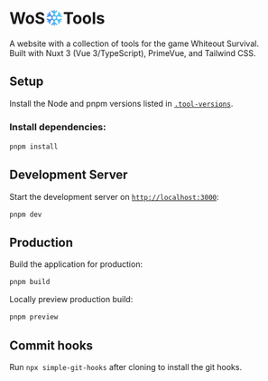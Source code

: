 # WoS<img src="./public/favicon-96x96.png" width="32" height="32" alt="WoS Tools favicon" valign="top" />Tools

A website with a collection of tools for the game Whiteout Survival.  
Built with Nuxt 3 (Vue 3/TypeScript), PrimeVue, and Tailwind CSS.

## Setup

Install the Node and pnpm versions listed in [`.tool-versions`](.tool-versions).

### Install dependencies:

```bash
pnpm install
```

## Development Server

Start the development server on [`http://localhost:3000`](http://localhost:3000):

```bash
pnpm dev
```

## Production

Build the application for production:

```bash
pnpm build
```

Locally preview production build:

```bash
pnpm preview
```

## Commit hooks

Run `npx simple-git-hooks` after cloning to install the git hooks.
